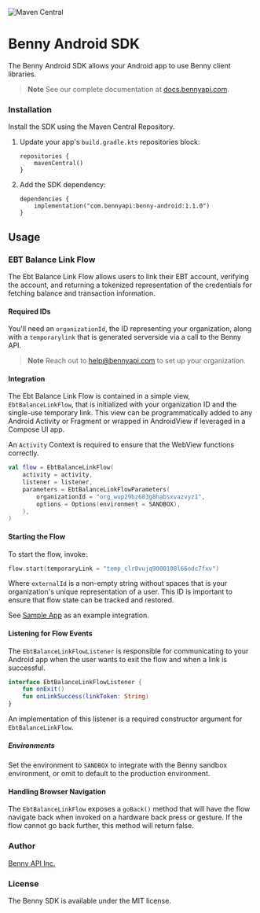 ![Maven Central](https://img.shields.io/maven-central/v/com.bennyapi/android)

# Benny Android SDK

The Benny Android SDK allows your Android app to use Benny client libraries.

> **Note**
> See our complete documentation at [docs.bennyapi.com](https://docs.bennyapi.com).

### Installation

Install the SDK using the Maven Central Repository.

1. Update your app's `build.gradle.kts` repositories block:

    ```Gradle
    repositories {
        mavenCentral()
    }
    ```
2. Add the SDK dependency:

    ```Gradle
    dependencies {
        implementation("com.bennyapi:benny-android:1.1.0")
    }
    ```

## Usage

### EBT Balance Link Flow

The Ebt Balance Link Flow allows users to link their EBT account, verifying the account, and
returning a tokenized representation of the credentials for fetching balance and transaction
information.

#### Required IDs

You'll need an `organizationId`, the ID representing your organization, along with
a `temporarylink` that is generated serverside via a call to the Benny API.

> **Note**
> Reach out to [help@bennyapi.com](help@bennyapi.com) to set up your organization.

#### Integration

The Ebt Balance Link Flow is contained in a simple view, `EbtBalanceLinkFlow`, that
is initialized with your organization ID and the single-use temporary link.
This view can be programmatically added to any Android Activity or Fragment or
wrapped in AndroidView if leveraged in a Compose UI app.

An `Activity` Context is required to ensure that the WebView functions correctly.

```Kotlin
val flow = EbtBalanceLinkFlow(
    activity = activity,
    listener = listener,
    parameters = EbtBalanceLinkFlowParameters(
        organizationId = "org_wup29bz683g8habsxvazvyz1",
        options = Options(environment = SANDBOX),
    ),
)
```

#### Starting the Flow

To start the flow, invoke:

```Kotlin
flow.start(temporaryLink = "temp_clr0vujq9000108l66odc7fxv")
```

Where `externalId` is a non-empty string without spaces that is your organization's unique
representation of a user.
This ID is important to ensure that flow state can be tracked and restored.

See [Sample App](sample-app) as an example integration.

#### Listening for Flow Events

The `EbtBalanceLinkFlowListener` is responsible for communicating to your Android app when the
user wants to exit the flow and when a link is successful.

```Kotlin
interface EbtBalanceLinkFlowListener {
    fun onExit()
    fun onLinkSuccess(linkToken: String)
}
```

An implementation of this listener is a required constructor argument for `EbtBalanceLinkFlow`.

##### Environments
Set the environment to `SANDBOX` to integrate with the Benny sandbox environment,
or omit to default to the production environment.

#### Handling Browser Navigation

The `EbtBalanceLinkFlow` exposes a `goBack()` method that will have the flow navigate back when
invoked
on a hardware back press or gesture.
If the flow cannot go back further, this method will return false.

### Author

[Benny API Inc.](https://bennyapi.com)

### License

The Benny SDK is available under the MIT license.
